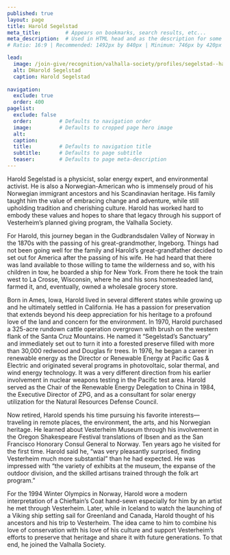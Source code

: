 ```yaml
---
published: true
layout: page
title: Harold Segelstad
meta_title:        # Appears on bookmarks, search results, etc...
meta_description:  # Used in HTML head and as the description for some search engines
# Ratio: 16:9 | Recommended: 1492px by 840px | Minimum: 746px by 420px

lead:
  image: /join-give/recognition/valhalla-society/profiles/segelstad--harold.jpg
  alt: DHarold Segelstad
  caption: Harold Segelstad
  
navigation:
  exclude: true
  order: 400
pagelist:
  exclude: false
  order:         # Defaults to navigation order  
  image:         # Defaults to cropped page hero image
  alt:
  caption:
  title:         # Defaults to navigation title
  subtitle:      # Defaults to page subtitle
  teaser:        # Defaults to page meta-description
---
```

Harold Segelstad is a physicist, solar energy expert, and environmental activist. He is also a Norwegian-American who is immensely proud of his Norwegian immigrant ancestors and his Scandinavian heritage. His family taught him the value of embracing change and adventure, while still upholding tradition and cherishing culture. Harold has worked hard to embody these values and hopes to share that legacy through his support of Vesterheim’s planned giving program, the Valhalla Society. 

For Harold, this journey began in the Gudbrandsdalen Valley of Norway in the 1870s with the passing of his great-grandmother, Ingeborg. Things had not been going well for the family and Harold’s great-grandfather decided to set out for America after the passing of his wife. He had heard that there was land available to those willing to tame the wilderness and so, with his children in tow, he boarded a ship for New York. From there he took the train west to La Crosse, Wisconsin, where he and his sons homesteaded land, farmed it, and, eventually, owned a wholesale grocery store. 

Born in Ames, Iowa, Harold lived in several different states while growing up and he ultimately settled in California. He has a passion for preservation that extends beyond his deep appreciation for his heritage to a profound love of the land and concern for the environment. In 1970, Harold purchased a 325-acre rundown cattle operation overgrown with brush on the western flank of the Santa Cruz Mountains. He named it “Segelstad’s Sanctuary” and immediately set out to turn it into a forested preserve filled with more than 30,000 redwood and Douglas fir trees. In 1976, he began a career in renewable energy as the Director or Renewable Energy at Pacific Gas & Electric and originated several programs in photovoltaic, solar thermal, and wind energy technology. It was a very different direction from his earlier involvement in nuclear weapons testing in the Pacific test area. Harold served as the Chair of the Renewable Energy Delegation to China in 1984, the Executive Director of ZPG, and as a consultant for solar energy utilization for the Natural Resources Defense Council. 

Now retired, Harold spends his time pursuing his favorite interests—traveling in remote places, the environment, the arts, and his Norwegian heritage. He learned about Vesterheim Museum through his involvement in the Oregon Shakespeare Festival translations of Ibsen and as the San Francisco Honorary Consul General to Norway. Ten years ago he visited for the first time. Harold said he, “was very pleasantly surprised, finding Vesterheim much more substantial” than he had expected. He was impressed with “the variety of exhibits at the museum, the expanse of the outdoor division, and the skilled artisans trained through the folk art program.” 

For the 1994 Winter Olympics in Norway, Harold wore a modern interpretation of a Chieftain’s Coat hand-sewn especially for him by an artist he met through Vesterheim. Later, while in Iceland to watch the launching of a Viking ship setting sail for Greenland and Canada, Harold thought of his ancestors and his trip to Vesterheim. The idea came to him to combine his love of conservation with his love of his culture and support Vesterheim’s efforts to preserve that heritage and share it with future generations. To that end, he joined the Valhalla Society. 